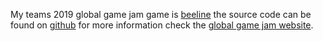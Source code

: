 My teams 2019 global game jam game is [beeline](https://www.electromatter.info/beeline) the source code can be
found on [github](https://github.com/electromatter/beeline) for more information check the [global game jam
website](https://globalgamejam.org/2019/games/beeline).
